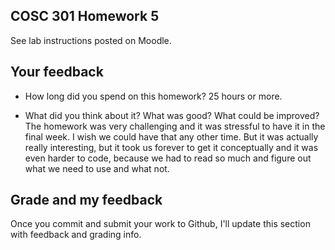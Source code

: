 ## COSC 301 Homework 5

See lab instructions posted on Moodle.

## Your feedback

 * How long did you spend on this homework? 25 hours or more.

 * What did you think about it?  What was good?  What could be improved?  
 The homework was very challenging and it was stressful to have it in the final week. I wish we could have that any other time. But it was actually really interesting, but it took us forever to get it conceptually and it was even harder to code, because we had to read so much and figure out what we need to use and what not. 

## Grade and my feedback

Once you commit and submit your work to Github, I'll update this section with feedback and grading info.
